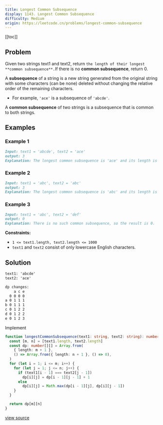 ```yaml
---
title: Longest Common Subsequence
display: 1143. Longest Common Subsequence
difficulty: Medium
origin: https://leetcode.cn/problems/longest-common-subsequence
---
```


[[toc]]

## Problem

Given two strings text1 and text2, return `the length of their longest **common subsequence**.`If there is no **common subsequence**, return 0.

A **subsequence** of a string is a new string generated from the original string with some characters (can be none) deleted without changing the relative order of the remaining characters.

- For example, `'ace'` is a subsequence of `'abcde'`.

A **common subsequence** of two strings is a subsequence that is common to both strings.

## Examples

### Example 1

```md
Input: text1 = 'abcde', text2 = 'ace'
output: 3
Explanation: The longest common subsequence is 'ace' and its length is 3.
```

### Example 2

```md
Input: text1 = 'abc', text2 = 'abc'
output: 3
Explanation: The longest common subsequence is 'abc' and its length is 3.
```

### Example 3

```md
Input: text1 = 'abc', text2 = 'def'
output: 0
Explanation: There is no such common subsequence, so the result is 0.
```

**Constraints:**

- `1 <= text1.length, text2.length <= 1000`
- `text1` and `text2` consist of only lowercase English characters.

## Solution

```txt
text1: 'abcde'
text2: 'ace'

dp changes:
    a c e
  0 0 0 0
a 0 1 1 1
b 0 1 1 1
c 0 1 2 2
d 0 1 2 2
e 0 1 2 3
```

Implement

```ts
function longestCommonSubsequence(text1: string, text2: string): number {
  const [m, n] = [text1.length, text2.length]
  const dp: number[][] = Array.from(
    { length: m + 1 },
    () => Array.from({ length: n + 1 }, () => 0),
  )
  for (let i = 1; i <= m; i++) {
    for (let j = 1; j <= n; j++) {
      if (text1[i - 1] === text2[j - 1])
        dp[i][j] = dp[i - 1][j - 1] + 1
      else
        dp[i][j] = Math.max(dp[i - 1][j], dp[i][j - 1])
    }
  }

  return dp[m][n]
}
```

[view source](https://leetcode.cn/problems/longest-common-subsequence)

